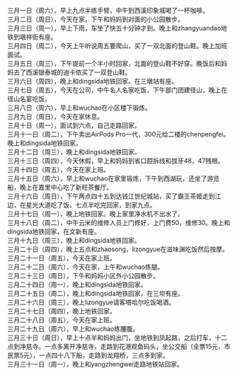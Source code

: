 三月一日（周六），早上九点半练手臂，中午到西溪印象城喝了一杯咖啡。</br>
三月二日（周日），今天在家，下午和妈妈到对面的小公园散步。</br>
三月三日（周一），早上下雨，车坐了快五十分钟才到。晚上和zhangyuandao地铁到墩祥街有座。</br>
三月四日（周二），今天上午听说周五要爬山，买了一双北面的登山鞋。晚上加班面试。</br>
三月五日（周三），下午提前一个半小时回家，北面的登山鞋不好穿。晚饭后和妈妈去了西溪银泰城的迪卡侬买了一双登山鞋。</br>
三月六日（周四），晚上和dingsida地铁回家。在三墩站有座。</br>
三月七日（周五），今天在公司，中午名人名家吃饭，下午部门团建径山，晚上在径山名宴吃饭。</br>
三月八日（周六），早上和wuchao在小区楼下锻炼。</br>
三月九日（周日），今天在家休息。</br>
三月十日（周一），面试到六点，自己走路回家。</br>
三月十一日（周二），下午卖出AirPods Pro一代，300元给二楼的chenpengfei。晚上和dingsida地铁回家。</br>
三月十二日（周三），晚上和dingsida地铁回家。</br>
三月十三日（周四），今天休假，早上和妈妈到省口腔拆线和拔牙48，47残根。</br>
三月十四日（周五），今天在家上班。</br>
三月十五日（周六），早上和wuchao在家里锻炼，下午到西湖玩，还坐了游览船，晚上在嘉里中心吃了新旺茶餐厅。</br>
三月十六日（周日），下午两点四十五到达钱江世纪城站，买了霸王茶姬走到江边，在星光大道吃了饭，七点半吃完回家，到家九点。</br>
三月十七日（周一），晚上地铁回家。晚上家里净水机不出水了。</br>
三月十八日（周二），中午云米的维修人员上门修好，上门费50，维修30。晚上和dingsida地铁回家，在文新有座。</br>
三月十九日（周三），晚上和dingsida地铁回家。</br>
三月二十日（周四），晚上五点和zhaosong，lizongyue在滋味渊吃饭然后按摩。</br>
三月二十一日（周五），今天在家上班。</br>
三月二十二日（周六），今天在家，上午和wuchao练腿。</br>
三月二十三日（周日），下午和妈妈小区外小公园散步。</br>
三月二十四日（周一），晚上和dingsida地铁回家。</br>
三月二十五日（周二），晚上和dingsida地铁回家，在三坝有座。</br>
三月二十六日（周三），晚上lizongyue请客塔哈尔吃饭喝酒。</br>
三月二十七日（周四），晚上地铁回家。</br>
三月二十八日（周五），今天在家上班。</br>
三月二十九日（周六），早上和wuchao练腰腹。</br>
三月三十日（周日），早上十点半和妈妈出门，坐地铁到凤起路，之后打车，十二点到净慈寺。一点多离开净慈寺，走路到花港观鱼码头，坐公交船（全票15元，市民票5元），一点四十八下船，走路到龙翔桥，三点多到家。</br>
三月三十一日（周一），晚上和yangzhengwei走路地铁站回家。</br>
